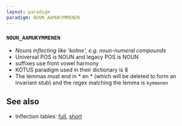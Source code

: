 ```yaml
---
layout: paradigm
paradigm: NOUN_AAMUKYMMENEN
---
```

### ` NOUN_AAMUKYMMENEN `

* _Nouns inflecting like 'kolme', e.g. noun-numeral compounds_
* Universal POS is NOUN and legacy POS is NOUN
* suffixes use front vowel harmony
* KOTUS paradigm used in their dictionary is 8
* The lemmas must end in * en * (which will be deleted to form an invariant stub) and the regex matching the lemma is ` kymmenen `

## See also

* Inflection tables: [full](gen/A/aamukymmenen.html), [short](gen/A/aamukymmenen_wikt.html)

